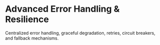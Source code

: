 # Advanced Error Handling & Resilience

Centralized error handling, graceful degradation, retries, circuit breakers, and fallback mechanisms.
